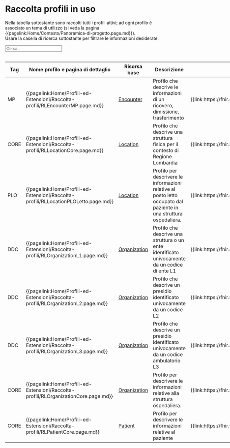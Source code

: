<html>
  <head>
    <script src="https://ajax.googleapis.com/ajax/libs/jquery/3.6.0/jquery.min.js"></script>
    <script>
      $(document).ready(function () {
        $("#myInput").on("keyup", function () {
          var value = $(this).val().toLowerCase();
          $("#myTable tr").filter(function () {
            $(this).toggle($(this).text().toLowerCase().indexOf(value) > -1);
          });
        });
      });
    </script>
  </head>
  <body>
    <h1>Raccolta profili in uso</h1>
    <div>
      <p>
        Nella tabella sottostante sono raccolti tutti i profili attivi; ad ogni
        profilo è associato un tema di utilizzo (si veda la pagina
        {{pagelink:Home/Contesto/Panoramica-di-progetto.page.md}}).
        <br />
        Usare la casella di ricerca sottostante per filtrare le informazioni
        desiderate.
      </p>
      <input id="myInput" type="text" placeholder="Cerca.." />
    </div>
    <br />
    <table style="width: fit-content">
      <thead>
        <tr>
          <th>Tag</th>
          <th>Nome profilo e pagina di dettaglio</th>
          <th>Risorsa base</th>
          <th>Descrizione</th>
          <th>Link Simplifier</th>
        </tr>
      </thead>
      <tbody id="myTable">
        <tr>
          <td>MP</td>
          <td>
            {{pagelink:Home/Profili-ed-Estensioni/Raccolta-profili/RLEncounterMP.page.md}}
          </td>
          <td>
            <a href="http://hl7.org/fhir/StructureDefinition/Encounter">Encounter</a>
          </td>
          <td>
            Profilo che descrive le informazioni di un ricovero, dimissione, trasferimento
          </td>
          <td>
            {{link:https://fhir.siss.regione.lombardia.it/StructureDefinition/RLEncounterMP}}
          </td>
        </tr>
        <tr>
          <td>CORE</td>
          <td>
            {{pagelink:Home/Profili-ed-Estensioni/Raccolta-profili/RLLocationCore.page.md}}
          </td>
          <td>
            <a href="http://hl7.org/fhir/R4/location.html">Location</a>
          </td>
          <td>
            Profilo che descrive una struttura fisica per il contesto di Regione Lombardia
          </td>
          <td>
            {{link:https://fhir.siss.regione.lombardia.it/StructureDefinition/RLLocationCore}}
          </td>
        </tr>
        <tr>
          <td>PLO</td>
          <td>
            {{pagelink:Home/Profili-ed-Estensioni/Raccolta-profili/RLLocationPLOLetto.page.md}}
          </td>
          <td>
            <a href="http://hl7.org/fhir/R4/location.html">Location</a>
          </td>
          <td>
            Profilo per descrivere le informazioni relative
            al posto letto occupato dal paziente in una struttura ospedaliera.
          </td>
          <td>
            {{link:https://fhir.siss.regione.lombardia.it/StructureDefinition/RLLocationPLOLetto}}
          </td>
        </tr>
        <tr>
          <td>DDC</td>
          <td>
            {{pagelink:Home/Profili-ed-Estensioni/Raccolta-profili/RLOrganizationL1.page.md}}
          </td>
          <td>
            <a href="http://hl7.org/fhir/R4/organization.html">Organization</a>
          </td>
          <td>
            Profilo che descrive una struttura o un ente
            identificato univocamente da un codice di ente L1
          </td>
          <td>
            {{link:https://fhir.siss.regione.lombardia.it/StructureDefinition/RLOrganizationL1}}
          </td>
        </tr>        
        <tr>
          <td>DDC</td>
          <td>
            {{pagelink:Home/Profili-ed-Estensioni/Raccolta-profili/RLOrganizationL2.page.md}}
          </td>
          <td>
            <a href="http://hl7.org/fhir/R4/organization.html">Organization</a>
          </td>
          <td>
            Profilo che descrive un presidio
            identificato univocamente da un codice L2
          </td>
          <td>
            {{link:https://fhir.siss.regione.lombardia.it/StructureDefinition/RLOrganizationL2}}
          </td>
        </tr>  
        <tr>
          <td>DDC</td>
          <td>
            {{pagelink:Home/Profili-ed-Estensioni/Raccolta-profili/RLOrganizationL3.page.md}}
          </td>
          <td>
            <a href="http://hl7.org/fhir/R4/organization.html">Organization</a>
          </td>
          <td>
            Profilo che descrive un presidio
            identificato univocamente da un codice ambulatorio L3
          </td>
          <td>
            {{link:https://fhir.siss.regione.lombardia.it/StructureDefinition/RLOrganizationL3}}
          </td>
        </tr>
        <tr>
          <td>CORE</td>
          <td>
            {{pagelink:Home/Profili-ed-Estensioni/Raccolta-profili/RLOrganizationCore.page.md}}
          </td>
          <td>
            <a href="http://hl7.org/fhir/R4/organization.html">Organization</a>
          </td>
          <td>
            Profilo per descrivere le informazioni relative alla struttura ospedaliera.
          </td>
          <td>
            {{link:https://fhir.siss.regione.lombardia.it/StructureDefinition/RLOrganizationCore}}
          </td>
        </tr>
        <tr>
          <td>CORE</td>
          <td>
            {{pagelink:Home/Profili-ed-Estensioni/Raccolta-profili/RLPatientCore.page.md}}
          </td>
          <td>
            <a href="http://hl7.org/fhir/StructureDefinition/Patient">Patient</a>
          </td>
          <td>
            Profilo per descrivere le informazioni relative al paziente
          </td>
          <td>
            {{link:https://fhir.siss.regione.lombardia.it/StructureDefinition/RLPatientCore}}
          </td>
        </tr>
      </tbody>
    </table>
  </body>
</html>
